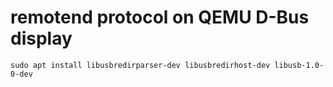 # remotend protocol on QEMU D-Bus display

```
sudo apt install libusbredirparser-dev libusbredirhost-dev libusb-1.0-0-dev
```
